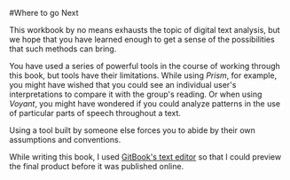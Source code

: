 #Where to go Next

This workbook by no means exhausts the topic of digital text analysis, but we hope that you have learned enough to get a sense of the possibilities that such methods can bring.

You have used a series of powerful tools in the course of working through this book, but tools have their limitations. While using *Prism*, for example, you might have wished that you could see an individual user's interpretations to compare it with the group's reading. Or when using *Voyant*, you might have wondered if you could analyze patterns in the use of particular parts of speech throughout a text. 

Using a tool built by someone else forces you to abide by their own assumptions and conventions. 

While writing this book, I used [GitBook's text editor](https://www.gitbook.com/editor/osx) so that I could preview the final product before it was published online.